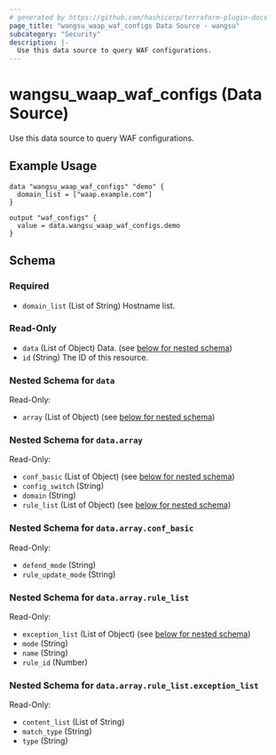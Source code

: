 ```yaml
---
# generated by https://github.com/hashicorp/terraform-plugin-docs
page_title: "wangsu_waap_waf_configs Data Source - wangsu"
subcategory: "Security"
description: |-
  Use this data source to query WAF configurations.
---
```


# wangsu_waap_waf_configs (Data Source)

Use this data source to query WAF configurations.

## Example Usage
```hcl
data "wangsu_waap_waf_configs" "demo" {
  domain_list = ["waap.example.com"]
}

output "waf_configs" {
  value = data.wangsu_waap_waf_configs.demo
}
```

<!-- schema generated by tfplugindocs -->
## Schema

### Required

- `domain_list` (List of String) Hostname list.

### Read-Only

- `data` (List of Object) Data. (see [below for nested schema](#nestedatt--data))
- `id` (String) The ID of this resource.

<a id="nestedatt--data"></a>
### Nested Schema for `data`

Read-Only:

- `array` (List of Object) (see [below for nested schema](#nestedobjatt--data--array))

<a id="nestedobjatt--data--array"></a>
### Nested Schema for `data.array`

Read-Only:

- `conf_basic` (List of Object) (see [below for nested schema](#nestedobjatt--data--array--conf_basic))
- `config_switch` (String)
- `domain` (String)
- `rule_list` (List of Object) (see [below for nested schema](#nestedobjatt--data--array--rule_list))

<a id="nestedobjatt--data--array--conf_basic"></a>
### Nested Schema for `data.array.conf_basic`

Read-Only:

- `defend_mode` (String)
- `rule_update_mode` (String)


<a id="nestedobjatt--data--array--rule_list"></a>
### Nested Schema for `data.array.rule_list`

Read-Only:

- `exception_list` (List of Object) (see [below for nested schema](#nestedobjatt--data--array--rule_list--exception_list))
- `mode` (String)
- `name` (String)
- `rule_id` (Number)

<a id="nestedobjatt--data--array--rule_list--exception_list"></a>
### Nested Schema for `data.array.rule_list.exception_list`

Read-Only:

- `content_list` (List of String)
- `match_type` (String)
- `type` (String)
